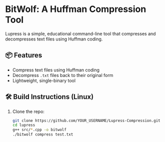# BitWolf: A Huffman Compression Tool

Lupress is a simple, educational command-line tool that compresses and decompresses text files using Huffman coding.

## 📦 Features

- Compress text files using Huffman coding
- Decompress `.txt` files back to their original form
- Lightweight, single-binary tool

## 🛠 Build Instructions (Linux)

1. Clone the repo:
   ```bash
   git clone https://github.com/YOUR_USERNAME/Lupress-Compression.git
   cd lupress
   g++ src/*.cpp -o bitwolf
   ./bitwolf compress test.txt
